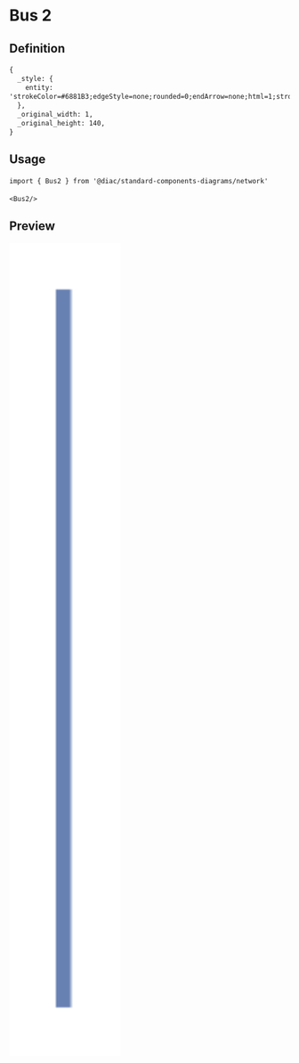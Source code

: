 # Bus 2

## Definition

```
{
  _style: { 
    entity: 'strokeColor=#6881B3;edgeStyle=none;rounded=0;endArrow=none;html=1;strokeWidth=2;',
  },
  _original_width: 1,
  _original_height: 140,
}
```

## Usage

```
import { Bus2 } from '@diac/standard-components-diagrams/network'

<Bus2/>
```

## Preview

<img src="./bus-2.png" width="200"/>
